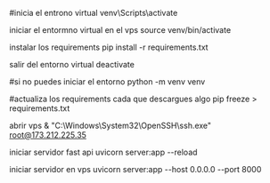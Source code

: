 #inicia el entrono virtual
venv\Scripts\activate  

iniciar el entormno virtual en el vps
source venv/bin/activate

instalar los requirements
pip install -r requirements.txt

salir del entorno virtual
deactivate


#si no puedes iniciar el entorno
python -m venv venv

#actualiza los requirements cada que descargues algo
pip freeze > requirements.txt

abrir vps
& "C:\Windows\System32\OpenSSH\ssh.exe" root@173.212.225.35


iniciar servidor fast api
 uvicorn server:app --reload       

 iniciar servidor en vps
 uvicorn server:app --host 0.0.0.0 --port 8000
